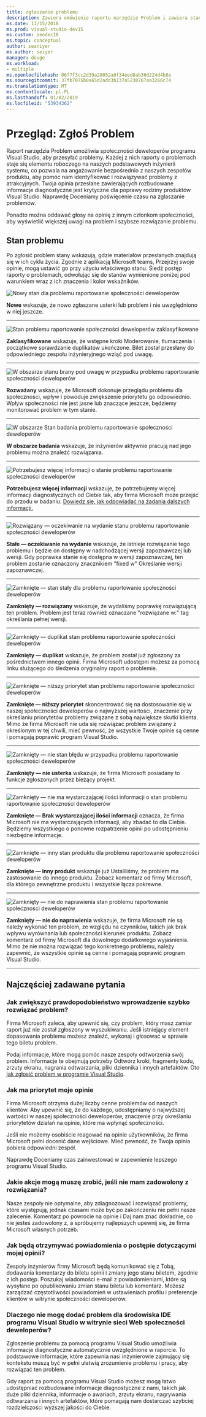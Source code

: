 ```yaml
---
title: zgłaszanie problemu
description: Zawiera omówienie raportu narzędzie Problem i zawiera stany problem i definicje
ms.date: 11/15/2018
ms.prod: visual-studio-dev15
ms.custom: seodec18
ms.topic: conceptual
author: seaniyer
ms.author: seiyer
manager: douge
ms.workload:
- multiple
ms.openlocfilehash: 06f7f3cc2d39a28052a0f34eed8ab36d224d4b8e
ms.sourcegitcommit: 37fb7075b0a65d2add3b137a5230767aa3266c74
ms.translationtype: MT
ms.contentlocale: pl-PL
ms.lasthandoff: 01/02/2019
ms.locfileid: "53934362"
---
```

# <a name="overview-report-a-problem"></a>Przegląd: Zgłoś Problem

Raport narzędzia Problem umożliwia społeczności deweloperów programu Visual Studio, aby przesyłać problemy. Każdej z nich raporty o problemach staje się elementu roboczego na naszych podstawowych inżynierii systemu, co pozwala na angażowanie bezpośrednio z naszych zespołów produktu, aby pomóc nam identyfikować i rozwiązywać problemy z atrakcyjnych. Twoja opinia przesłane zawierających rozbudowane informacje diagnostyczne jest krytyczne dla poprawy rodziny produktów Visual Studio. Naprawdę Doceniamy poświęcenie czasu na zgłaszanie problemów.

Ponadto można oddawać głosy na opinię z innym członkom społeczności, aby wyświetlić większej uwagi na problem i szybsze rozwiązanie problemu.

## <a name="problem-status"></a>Stan problemu

Po zgłosić problem stany wskazują, gdzie materiałów przesłanych znajdują się w ich cyklu życia. Zgodnie z aplikacją Microsoft teams, Przejrzyj swoje opinie, mogą ustawić go przy użyciu właściwego stanu.  Śledź postęp raporty o problemach, odwołując się do stanów wymienione poniżej pod warunkiem wraz z ich znaczenia i kolor wskaźników.

![Nowy stan dla problemu raportowanie społeczności deweloperów](../ide/media/ProblemStates/New.jpg)

**Nowe** wskazuje, że nowo zgłaszane usterki lub problem i nie uwzględniono w niej jeszcze.

- - -

![Stan problemu raportowanie społeczności deweloperów zaklasyfikowane](../ide/media/ProblemStates/Triaged.jpg)

**Zaklasyfikowane** wskazuje, że wstępne kroki Moderowanie, tłumaczenia i początkowe sprawdzanie duplikatów ukończone. Bilet został przesłany do odpowiedniego zespołu inżynieryjnego wziąć pod uwagę.

- - -

![W obszarze stanu brany pod uwagę w przypadku problemu raportowanie społeczności deweloperów](../ide/media/ProblemStates/UnderConsideration.jpg)

**Rozważany** wskazuje, że Microsoft dokonuje przeglądu problemu dla społeczności, wpływ i powoduje zwiększenie priorytetu go odpowiednio. Wpływ społeczności nie jest jasne lub znaczące jeszcze, będziemy monitorować problem w tym stanie.

- - -

![W obszarze Stan badania problemu raportowanie społeczności deweloperów](../ide/media/ProblemStates/UnderInvestigation.jpg)

**W obszarze badania** wskazuje, że inżynierów aktywnie pracują nad jego problemu można znaleźć rozwiązania.

- - -

![Potrzebujesz więcej informacji o stanie problemu raportowanie społeczności deweloperów](../ide/media/ProblemStates/NeedMoreInfo.jpg)

**Potrzebujesz więcej informacji** wskazuje, że potrzebujemy więcej informacji diagnostycznych od Ciebie tak, aby firma Microsoft może przejść do przodu w badaniu.  [Dowiedz się, jak odpowiadać na żądania dalszych informacji.](./how-to-report-a-problem-with-visual-studio-2017.md#when-further-information-is-needed-need-more-info)

- - -

![Rozwiązany — oczekiwanie na wydanie stanu problemu raportowanie społeczności deweloperów](../ide/media/ProblemStates/FixedPendingRelease.jpg)

**Stałe — oczekiwanie na wydanie** wskazuje, że istnieje rozwiązanie tego problemu i będzie on dostępny w nadchodzącej wersji zapoznawczej lub wersji.  Gdy poprawka stanie się dostępna w wersji zapoznawczej, ten problem zostanie oznaczony znacznikiem "fixed w" Określanie wersji zapoznawczej.

- - -

![Zamknięte — stan stały dla problemu raportowanie społeczności deweloperów](../ide/media/ProblemStates/ClosedFixed.jpg) 

**Zamknięty — rozwiązany** wskazuje, że wydaliśmy poprawkę rozwiązującą ten problem. Problem jest teraz również oznaczane "rozwiązane w:" tag określania pełnej wersji.

- - -

![Zamknięty — duplikat stan problemu raportowanie społeczności deweloperów](../ide/media/ProblemStates/ClosedDuplicate.jpg)

**Zamknięty — duplikat** wskazuje, że problem został już zgłoszony za pośrednictwem innego opinii. Firma Microsoft udostępni możesz za pomocą linku służącego do śledzenia oryginalny raport o problemie.

- - -

![Zamknięte — niższy priorytet stan problemu raportowanie społeczności deweloperów](../ide/media/ProblemStates/ClosedLowerPriority.jpg)

**Zamknięte — niższy priorytet** skoncentrować się na dostosowanie się w naszej społeczności deweloperów o najwyższej wartości, znaczenie przy określaniu priorytetów problemy związane z sobą największe skutki klienta. Mimo że firma Microsoft nie uda się rozwiązać problem związany z określonym w tej chwili, mieć pewność, że wszystkie Twoje opinie są cenne i pomagają poprawić program Visual Studio.

- - -

![Zamknięty — nie stan błędu w przypadku problemu raportowanie społeczności deweloperów](../ide/media/ProblemStates/ClosedNotaBug.jpg)

**Zamknięty — nie usterka** wskazuje, że firma Microsoft posiadany to funkcje zgłoszonych przez bieżący projekt.

- - -

![Zamknięty — nie ma wystarczającej ilości informacji o stan problemu raportowanie społeczności deweloperów](../ide/media/ProblemStates/ClosedNotEnoughInfo.jpg)

**Zamknięte — Brak wystarczającej ilości informacji** oznacza, że firma Microsoft nie ma wystarczających informacji, aby zbadać to dla Ciebie. Będziemy wszystkiego o ponowne rozpatrzenie opinii po udostępnieniu niezbędne informacje.

- - -

![Zamknięte — inny stan produktu dla problemu raportowanie społeczności deweloperów](../ide/media/ProblemStates/ClosedOtherProduct.jpg)

**Zamknięte — inny produkt** wskazuje już Ustaliliśmy, że problem ma zastosowanie do innego produktu. Zobacz komentarz od firmy Microsoft, dla którego zewnętrzne produktu i wszystkie łącza pokrewne.

- - -

![Zamknięty — nie do naprawienia stan problemu raportowanie społeczności deweloperów](../ide/media/ProblemStates/ClosedWontFix.jpg)

**Zamknięty — nie do naprawienia** wskazuje, że firma Microsoft nie są należy wykonać ten problem, ze względu na czynników, takich jak brak wpływu wyrównania lub społeczności kierunek produktu. Zobacz komentarz od firmy Microsoft dla dowolnego dodatkowego wyjaśnienia.  Mimo że nie można rozwiązać tego konkretnego problemu, należy zapewnić, że wszystkie opinie są cenne i pomagają poprawić program Visual Studio.

- - -

## <a name="faq"></a>Najczęściej zadawane pytania

### <a name="how-can-i-increase-the-chance-of-my-problem-getting-resolved-quickly"></a>Jak zwiększyć prawdopodobieństwo wprowadzenie szybko rozwiązać problem?

Firma Microsoft zaleca, aby upewnić się, czy problem, który masz zamiar raport już nie został zgłoszony w wyszukiwaniu. Jeśli istniejący element dopasowania problemu możesz znaleźć, wykonaj i głosować w sprawie tego biletu problem.

 Podaj informacje, które mogą pomóc nasze zespoły odtworzenia swój problem.  Informacje te obejmują potrzeby Odtwórz kroki, fragmenty kodu, zrzuty ekranu, nagrania odtwarzania, pliki dziennika i innych artefaktów.  Oto [jak zgłosić problem w programie Visual Studio](./how-to-report-a-problem-with-visual-studio-2017.md).

### <a name="how-is-my-feedback-prioritized"></a>Jak ma priorytet moje opinie

Firma Microsoft otrzyma dużej liczby cenne problemów od naszych klientów. Aby upewnić się, że do każdego, udostępniamy o najwyższej wartości w naszej społeczności deweloperów, znaczenie przy określaniu priorytetów działań na opinie, które ma wpłynąć społeczności.

Jeśli nie możemy osobiście reagować na opinie użytkowników, że firma Microsoft pełni docenić dane wejściowe. Mieć pewność, że Twoja opinia pobiera odpowiedni zespół.

Naprawdę Doceniamy czas zainwestować w zapewnienie lepszego programu Visual Studio.

### <a name="what-actions-can-i-take-if-im-not-satisfied-with-the-resolution"></a>Jakie akcje mogą muszę zrobić, jeśli nie mam zadowolony z rozwiązania?

Nasze zespoły nie optymalne, aby zdiagnozować i rozwiązać problemy, które występują, jednak czasami może być po zakończeniu nie pełni nasze zalecenie. Komentarz po powrocie na opinie i Daj nam znać dokładnie, co nie jesteś zadowolony z, a spróbujemy najlepszych upewnij się, że firma Microsoft własnych potrzeb.

### <a name="how-will-i-get-notified-of-progress-on-my-feedback"></a>Jak będą otrzymywać powiadomienia o postępie dotyczącymi mojej opinii?

Zespoły inżynierów firmy Microsoft będą komunikować się z Tobą, dodawania komentarzy do biletu opinii i zmiany jego stanu biletem, zgodnie z ich postęp. Poszukaj wiadomości e-mail z powiadomieniami, które są wysyłane po opublikowaniu zmian stanu biletu lub komentarz.  Możesz zarządzać częstotliwości powiadomień w ustawieniach profilu i preferencje klientów w witrynie społeczności deweloperów.

### <a name="why-cant-i-add-a-problem-for-visual-studio-ide-on-the-developer-community-website"></a>Dlaczego nie mogę dodać problem dla środowiska IDE programu Visual Studio w witrynie sieci Web społeczności deweloperów?

Zgłoszenie problemu za pomocą programu Visual Studio umożliwia informacje diagnostyczne automatycznie uwzględnione w raporcie. To podstawowe informacje, które zapewnia nasi inżynierowie zajmujący się kontekstu muszą być w pełni ułatwią zrozumienie problemu i pracy, aby rozwiązać ten problem.

Gdy raport za pomocą programu Visual Studio możesz mogą łatwo udostępniać rozbudowane informacje diagnostyczne z nami, takich jak duże pliki dziennika, informacje o awariach, zrzuty ekranu, nagrywania odtwarzania i innych artefaktów, które pomagają nam dostarczać szybciej rozdzielczości wyższej jakości do Ciebie.